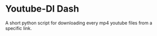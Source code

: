 # Youtube-Dl Dash

A short python script for downloading every mp4 youtube files from a specific link. 